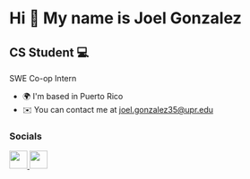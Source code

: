 Hi 👋 My name is Joel Gonzalez
==============================

CS Student :computer:
----------

SWE Co-op Intern 

*   🌍  I'm based in Puerto Rico
*   ✉️  You can contact me at [joel.gonzalez35@upr.edu](mailto:joel.gonzalez35@upr.edu)

### Socials

<p align="left">
<a href="https://www.linkedin.com/in/joel-gonzalez-084435252" target="_blank" rel="noreferrer">
<picture>
  <img src="https://raw.githubusercontent.com/FortAwesome/Font-Awesome/6.x/svgs/brands/linkedin.svg" width="32" height="32" /> 
</picture>
  
<a href="https://discord.com/users/joelm12pr" target="_blank" rel="noreferrer"> 
<picture>
  <img src="https://raw.githubusercontent.com/FortAwesome/Font-Awesome/6.x/svgs/brands/discord.svg" width="32" height="32" /> 
</picture>
</a>
</p>
